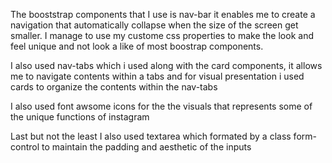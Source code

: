 
The booststrap components that I use is nav-bar it enables me to create a navigation that automatically collapse when the size of the screen get smaller. I manage to use my custome css properties to make the look and feel unique and not look a like of most boostrap components.

I also used nav-tabs which i used along with the card components, it allows me to navigate contents within a tabs and for visual presentation i used cards to organize the contents within the nav-tabs

I also used font awsome icons for the the visuals that represents some of the unique functions of instagram

Last but not the least I also used textarea which formated by a class form-control to maintain the padding and aesthetic of the inputs
